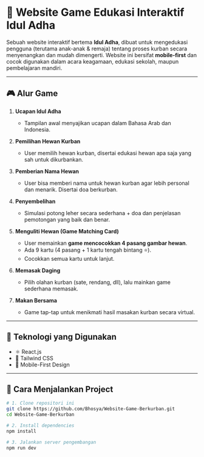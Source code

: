 # 🐐 Website Game Edukasi Interaktif Idul Adha

Sebuah website interaktif bertema **Idul Adha**, dibuat untuk mengedukasi pengguna (terutama anak-anak & remaja) tentang proses kurban secara menyenangkan dan mudah dimengerti. Website ini bersifat **mobile-first** dan cocok digunakan dalam acara keagamaan, edukasi sekolah, maupun pembelajaran mandiri.

---

## 🎮 Alur Game

1. **Ucapan Idul Adha**
   - Tampilan awal menyajikan ucapan dalam Bahasa Arab dan Indonesia.

2. **Pemilihan Hewan Kurban**
   - User memilih hewan kurban, disertai edukasi hewan apa saja yang sah untuk dikurbankan.

3. **Pemberian Nama Hewan**
   - User bisa memberi nama untuk hewan kurban agar lebih personal dan menarik. Disertai doa berkurban.

4. **Penyembelihan**
   - Simulasi potong leher secara sederhana + doa dan penjelasan pemotongan yang baik dan benar.

5. **Menguliti Hewan (Game Matching Card)**
   - User memainkan **game mencocokkan 4 pasang gambar hewan**.
   - Ada 9 kartu (4 pasang + 1 kartu tengah bintang ⭐).
   - Cocokkan semua kartu untuk lanjut.

6. **Memasak Daging**
   - Pilih olahan kurban (sate, rendang, dll), lalu mainkan game sederhana memasak.

7. **Makan Bersama**
   - Game tap-tap untuk menikmati hasil masakan kurban secara virtual.

---

## 🧱 Teknologi yang Digunakan

- ⚛️ React.js
- 🎨 Tailwind CSS
- 📱 Mobile-First Design

---

## 🚀 Cara Menjalankan Project

```bash
# 1. Clone repositori ini
git clone https://github.com/Bhosya/Website-Game-Berkurban.git
cd Website-Game-Berkurban

# 2. Install dependencies
npm install

# 3. Jalankan server pengembangan
npm run dev
